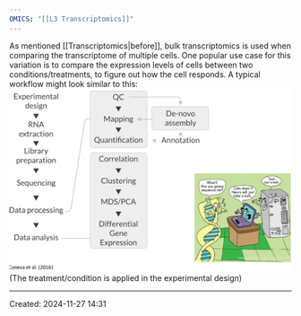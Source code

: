 ```yaml
---
OMICS: "[[L3 Transcriptomics]]"
---
```

As mentioned [[Transcriptomics|before]], bulk transcriptomics is used when comparing the transcriptome of multiple cells. One popular use case for this variation is to compare the expression levels of cells between two conditions/treatments, to figure out how the cell responds.
A typical workflow might look similar to this:
![](../Attachments/KIMN20_Transcriptomics_intro_-521013114%205.png)(The treatment/condition is applied in the experimental design)

---
Created: 2024-11-27 14:31